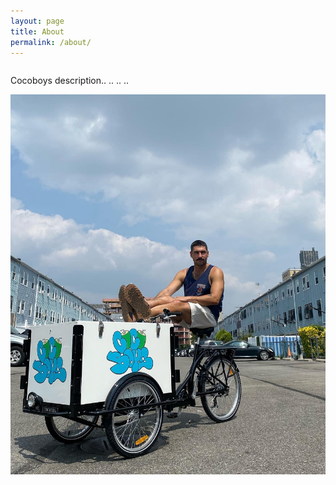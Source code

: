 ```yaml
---
layout: page
title: About
permalink: /about/
---
```

<div class="row">
    <div class="column">
        <p>
        Cocoboys description..
        ..
        ..
        ..
        </p>
    </div>
    <div class="about-img-container" >
        <img src="/assets/images/About_me.jpg"/>
    </div>
</div>